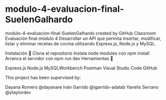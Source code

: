 # modulo-4-evaluacion-final-SuelenGalhardo
modulo-4-evaluacion-final-SuelenGalhardo created by GitHub Classroom
Evaluación final módulo 4 
Desarrollar un API que permita insertar, modificar, listar y eliminar recetas de cocina utilizando Express.js, Node.js y MySQL.

Instalación 📂
Clona el repositorio
Instala node modules con npm install
Arranca el servidor con npm run dev
Herramientas 🧰

Express.js
Node.js
MySQLWorkbench
Postman
Visual Studio Code
GitHub

This project has been supervised by:

Dayana Romero @dayanare
Iván Garrido @igarrido-adalab
Yanelis Serrano @ytaylordev

